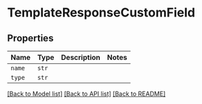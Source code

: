 # TemplateResponseCustomField



## Properties

| Name | Type | Description | Notes |
| ---- | ---- | ----------- | ----- |
| `name` | ```str``` |    |  |
| `type` | ```str``` |    |  |


[[Back to Model list]](../README.md#documentation-for-models) [[Back to API list]](../README.md#documentation-for-api-endpoints) [[Back to README]](../README.md)


